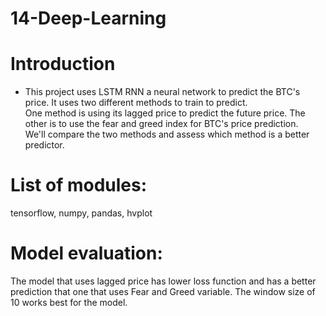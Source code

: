 # 14-Deep-Learning
# Introduction
* This project uses  LSTM RNN a neural network to predict the BTC's price.  It uses two different methods to train to predict.  
One method is using its lagged price to predict the future price.  The other is to use the fear and greed index for BTC's price prediction.  
We'll compare the two methods and assess which method is a better predictor.
# List of modules:
tensorflow, numpy, pandas, hvplot
# Model evaluation:
The model that uses lagged price has lower loss function and has a better prediction that one that uses Fear and Greed variable.
The window size of 10 works best for the model.
